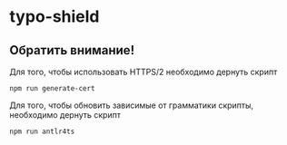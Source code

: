 # typo-shield

## Обратить внимание!

Для того, чтобы использовать HTTPS/2 необходимо дернуть скрипт

`npm run generate-cert`

Для того, чтобы обновить зависимые от грамматики скрипты, необходимо дернуть скрипт

`npm run antlr4ts`
